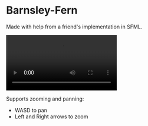 # Barnsley-Fern
Made with help from a friend's implementation in SFML.

![Barnsley Fern](Barnsley.mov)

Supports zooming and panning:
 - WASD to pan
 - Left and Right arrows to zoom
